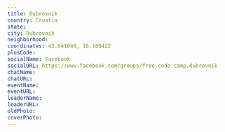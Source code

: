 ```yaml
---
title: Dubrovnik
country: Croatia
state: 
city: Dubrovnik
neighborhood: 
coordinates: 42.641048, 18.109422
plusCode:
socialName: Facebook
socialURL: https://www.facebook.com/groups/free.code.camp.dubrovnik
chatName:
chatURL:
eventName:
eventURL:
leaderName:
leaderURL:
oldPhoto: 
coverPhoto:
---
```

